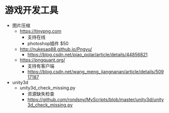 # 游戏开发工具


- 图片压缩
    - https://tinypng.com
        - 支持在线
        - photoshop插件 $50
    - http://nukesaq88.github.io/Pngyu/
        - https://blog.csdn.net/piao_polar/article/details/44856821
    - https://pngquant.org/
        - 支持有客户端
        - https://blog.csdn.net/wang_meng_jiangnanan/article/details/50917187
- unity3d
    - unity3d_check_missing.py
        - 资源缺失检查
        - https://github.com/rondsny/MyScripts/blob/master/unity3d/unity3d_check_missing.py